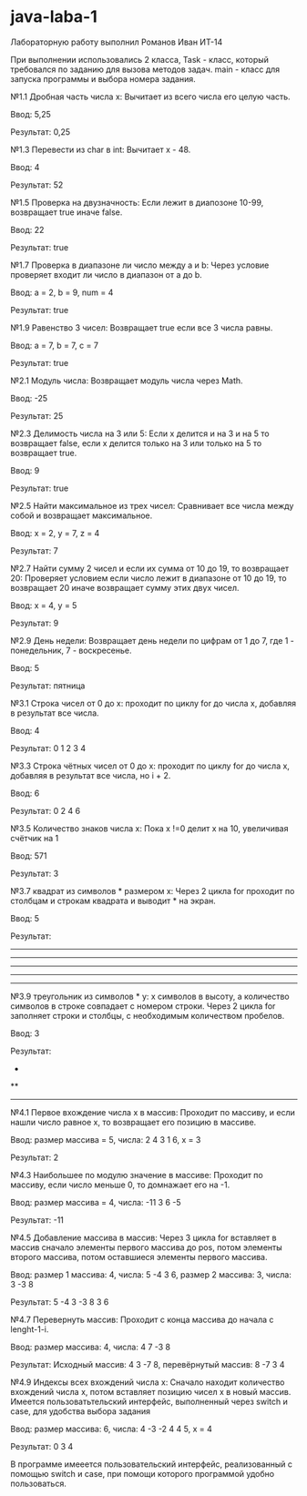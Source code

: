 # java-laba-1
Лабораторную работу выполнил Романов Иван ИТ-14

При выполнении использовались 2 класса, Task - класс, который требовался по заданию для вызова методов задач. main - класс для запуска программы и выбора номера задания.

№1.1 Дробная часть числа x: Вычитает из всего числа его целую часть.

Ввод: 5,25

Результат: 0,25

№1.3 Перевести из char в int: Вычитает x - 48.

Ввод: 4

Результат: 52

№1.5 Проверка на двузначность: Если лежит в диапозоне 10-99, возвращает true иначе false.

Ввод: 22

Результат: true
 
№1.7 Проверка в диапазоне ли число между a и b: Через условие проверяет входит ли число в диапазон от a до b.

Ввод: a = 2, b = 9, num = 4

Результат: true

№1.9 Равенство 3 чисел: Возвращает true если все 3 числа равны.

Ввод: a = 7, b = 7, c = 7

Результат: true

№2.1 Модуль числа: Возвращает модуль числа через Math.

Ввод: -25

Результат: 25

№2.3 Делимость числа на 3 или 5: Если x делится и на 3 и на 5 то возвращает false, если x делится только на 3 или только на 5 то возвращает true.

Ввод: 9

Результат: true

№2.5 Найти максимальное из трех чисел: Сравнивает все числа между собой и возвращает максимальное.

Ввод: x = 2, y = 7, z = 4

Результат: 7

№2.7 Найти сумму 2 чисел и если их сумма от 10 до 19, то возвращает 20: Проверяет условием если число лежит в диапазоне от 10 до 19, то возвращает 20 иначе возвращает сумму этих двух чисел.

Ввод: x = 4, y = 5

Результат: 9

№2.9 День недели: Возвращает день недели по цифрам от 1 до 7, где 1 - понедельник, 7 - воскресенье.

Ввод: 5 

Результат: пятница

№3.1 Строка чисел от 0 до x: проходит по циклу for до числа x, добавляя в результат все числа.

Ввод: 4

Результат: 0 1 2 3 4

№3.3 Строка чётных чисел от 0 до x: проходит по циклу for до числа x, добавляя в результат все числа, но i + 2.

Ввод: 6

Результат: 0 2 4 6

№3.5 Количество знаков числа x: Пока x !=0 делит x на 10, увеличивая счётчик на 1

Ввод: 571

Результат: 3

№3.7 квадрат из символов * размером х: Через 2 цикла for проходит по столбцам и строкам квадрата и выводит * на экран.

Ввод: 5

Результат: 

*****

*****

*****

*****

*****

№3.9 треугольник из символов * у: x символов в высоту, а количество символов в строке совпадает с номером строки. Через 2 цикла for заполняет строки и столбцы, с необходимым количеством пробелов.

Ввод: 3

Результат:

  *
 
 **

***

№4.1 Первое вхождение числа x в массив: Проходит по массиву, и если нашли число равное x, то возвращает его позицию в массиве.

Ввод: размер массива = 5, числа: 2 4 3 1 6, x = 3 

Результат: 2

№4.3 Наибольшее по модулю значение в массиве: Проходит по массиву, если число меньше 0, то домнажает его на -1.

Ввод: размер массива = 4, числа: -11 3 6 -5

Результат: -11

№4.5 Добавление массива в массив: Через 3 цикла for вставляет в массив сначало элементы первого массива до pos, потом элементы второго массива, потом оставшиеся элементы первого массива.

Ввод: размер 1 массива: 4, числа: 5 -4 3 6, размер 2 массива: 3, числа: 3 -3 8

Результат: 5 -4 3 -3 8 3 6

№4.7 Перевернуть массив: Проходит с конца массива до начала с lenght-1-i.

Ввод: размер массива: 4, числа: 4 7 -3 8

Результат: Исходный массив: 4 3 -7 8, перевёрнутый массив: 8 -7 3 4

№4.9 Индексы всех вхождений числа x: Сначало находит количество вхождений числа x, потом вставляет позицию чисел x в новый массив.
Имеется пользоватьтельский интерфейс, выполненный через switch и case, для удобства выбора задания

Ввод: размер массива: 6, числа: 4 -3 -2 4 4 5, x = 4

Результат: 0 3 4

В программе имееется пользовательский интерфейс, реализованный с помощью switch и case, при помощи которого программой удобно пользоваться.
